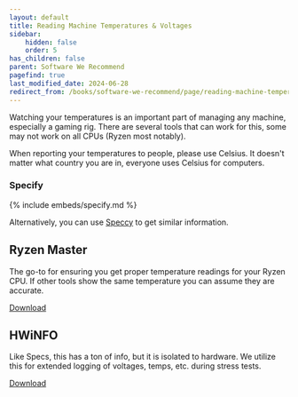 ```yaml
---
layout: default
title: Reading Machine Temperatures & Voltages
sidebar:
    hidden: false
    order: 5
has_children: false
parent: Software We Recommend
pagefind: true
last_modified_date: 2024-06-28
redirect_from: /books/software-we-recommend/page/reading-machine-temperatures-voltages
---
```




Watching your temperatures is an important part of managing any machine, especially a gaming rig. There are several tools that can work for this, some may not work on all CPUs (Ryzen most notably).

When reporting your temperatures to people, please use Celsius. It doesn't matter what country you are in, everyone uses Celsius for computers.

### Specify
{% include embeds/specify.md %}

Alternatively, you can use [Speccy](https://www.ccleaner.com/speccy/download/standard) to get similar information.

## Ryzen Master
The go-to for ensuring you get proper temperature readings for your Ryzen CPU. If other tools show the same temperature you can assume they are accurate.

[Download](https://download.amd.com/Desktop/AMD-Ryzen-Master.exe)

## HWiNFO
Like Specs, this has a ton of info, but it is isolated to hardware. We utilize this for extended logging of voltages, temps, etc. during stress tests.

[Download](https://www.hwinfo.com/download/)
